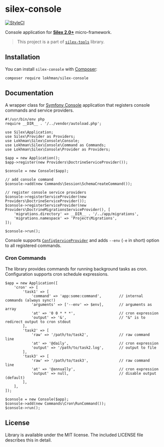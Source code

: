 # silex-console

[![StyleCI](https://styleci.io/repos/79904121/shield?branch=master)](https://styleci.io/repos/79904121)

Console application for [**Silex 2.0+**](http://silex.sensiolabs.org/) micro-framework.

> This project is a part of [`silex-tools`](https://github.com/lokhman/silex-tools) library.

## <a name="installation"></a>Installation
You can install `silex-console` with [Composer](http://getcomposer.org):

    composer require lokhman/silex-console

## <a name="documentation"></a>Documentation
A wrapper class for [Symfony Console](https://github.com/symfony/console) application that registers console commands
and service providers.

    #!/usr/bin/env php
    require __DIR__ . '/../vendor/autoload.php';

    use Silex\Application;
    use Silex\Provider as Providers;
    use Lokhman\Silex\Console\Console;
    use Lokhman\Silex\Console\Command as Commands;
    use Lokhman\Silex\Console\Provider as Providers;

    $app = new Application();
    $app->register(new Providers\DoctrineServiceProvider());

    $console = new Console($app);

    // add console command
    $console->add(new Commands\Session\SchemaCreateCommand());

    // register console service providers
    $console->registerServiceProvider(new Providers\DoctrineServiceProvider());
    $console->registerServiceProvider(new Providers\DoctrineMigrationsServiceProvider(), [
        'migrations.directory' => __DIR__ . '/../app/migrations',
        'migrations.namespace' => 'Project\Migrations',
    ]);

    $console->run();

Console supports [`ConfigServiceProvider`](https://github.com/lokhman/silex-config) and adds `--env` (`-e` in short)
option to all registered commands.

### <a name="cron-command"></a>Cron Commands
The library provides commands for running background tasks as cron. Configuration supports cron schedule expressions.

    $app = new Application([
        'cron' => [
            'task1' => [
                'command' => 'app:some:command',        // internal commands (always sync!)
                'arguments' => ['--env' => $env],       // arguments as array
                'at' => '0 0 * * *',                    // cron expression
                'output' => '&',                        // "&" is to redirect output to cron stdout
            ],
            'task2' => [
                'raw' => '/path/to/task2',              // raw command line
                'at' => '@daily',                       // cron expression
                'output' => '/path/to/task2.log',       // output to file
            ],
            'task3' => [
                'raw' => '/path/to/task3',              // raw command line
                'at' => '@annually',                    // cron expression
                'output' => null,                       // disable output (default)
            ],
        ],
    ]);

    $console = new Console($app);
    $console->add(new Commands\Cron\RunCommand());
    $console->run();

## <a name="license"></a>License
Library is available under the MIT license. The included LICENSE file describes this in detail.
